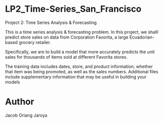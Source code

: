 # LP2_Time-Series_San_Francisco
Project 2: Time Series Analysis & Forecasting

This is a time series analysis & forecasting problem. In this project, we shalll predict store sales on data from Corporation Favorita, a large Ecuadorian-based grocery retailer.

Specifically, we are to build a model that more accurately predicts the unit sales for thousands of items sold at different Favorita stores.

The training data includes dates, store, and product information, whether that item was being promoted, as well as the sales numbers. Additional files include supplementary information that may be useful in building your models





# Author
Jacob Oriang Jaroya